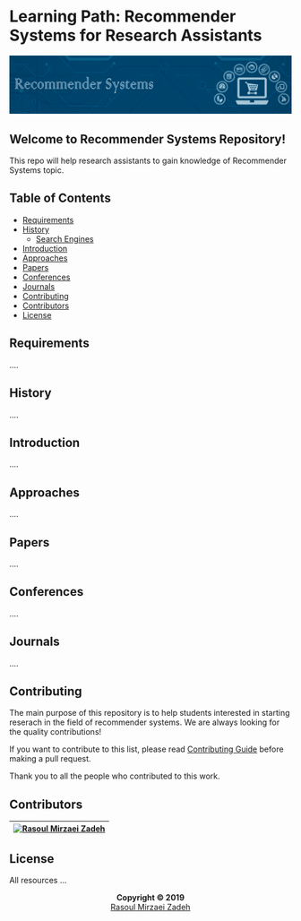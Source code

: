# Learning Path: Recommender Systems for Research Assistants
<img src="banner.png"/>

## Welcome to Recommender Systems Repository!
This repo will help research assistants to gain knowledge of Recommender Systems topic.

## Table of Contents
* [Requirements](#requirements)
* [History](#history)
  * [Search Engines]()
* [Introduction](#introduction)
* [Approaches](#approaches)
* [Papers](#papers)
* [Conferences](#conferences)
* [Journals](#journals)
* [Contributing](#contributing)
* [Contributors](#contributors)
* [License](#license)

## Requirements
....
## History
....
## Introduction
....
## Approaches
....
## Papers
....
## Conferences
....
## Journals
....
## Contributing
The main purpose of this repository is to help students interested in starting reserach in the field of recommender systems. We are always looking for the quality contributions!

If you want to contribute to this list, please read [Contributing Guide](https://github.com/MirzaeiRasoul/recommender-systems/blob/master/CONTRIBUTING.md) before making a pull request.

Thank you to all the people who contributed to this work.

## Contributors
|[![Rasoul Mirzaei Zadeh][mirzaeirasoul_avatar]][mirzaeirasoul_homepage]|
|---|

[mirzaeirasoul_homepage]: https://mirzaeirasoul.github.io
[mirzaeirasoul_avatar]: https://github.com/mirzaeirasoul.png?size=80


## License
All resources ...

<p align="center">
 <b>Copyright © 2019</b>
 <br>
 <a href="https://mirzaeirasoul.github.io">Rasoul Mirzaei Zadeh</a>
</p>

